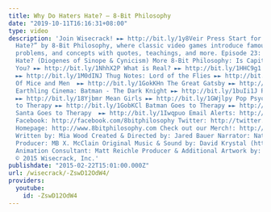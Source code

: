 ```yaml
---
title: Why Do Haters Hate? – 8-Bit Philosophy
date: "2019-10-11T16:16:31+08:00"
type: video
description: 'Join Wisecrack! ►► http://bit.ly/1y8Veir Press Start for “Why Do Haters
  Hate?” by 8-Bit Philosophy, where classic video games introduce famous thinkers,
  problems, and concepts with quotes, teachings, and more. Episode 23: Why Do Haters
  Hate? (Diogenes of Sinope & Cynicism) More 8-Bit Philosophy: Is Capitalism Bad For
  You? ►► http://bit.ly/1NhhX2P What is Real? ►► http://bit.ly/1HHC9g1 What is Marxism?
  ►► http://bit.ly/1M0dINJ Thug Notes: Lord of the Flies ►► http://bit.ly/19RhTe0
  Of Mice and Men  ►► http://bit.ly/1GokKHn The Great Gatsby ►► http://bit.ly/1BoYKqs
  Earthling Cinema: Batman - The Dark Knight ►► http://bit.ly/1buIi1J Pulp Fiction
  ►► http://bit.ly/18Yjbmr Mean Girls ►► http://bit.ly/1GWjlpy Pop Psych: Mario Goes
  to Therapy ►► http://bit.ly/1GobKCl Batman Goes to Therapy ►► http://bit.ly/1xhmXCy
  Santa Goes to Therapy  ►► http://bit.ly/1Iwqpuo Email Alerts: http://eepurl.com/bcSRD9
  Facebook: http://facebook.com/8bitphilosophy Twitter: http://twitter.com/8bitphilosophy
  Homepage: http://www.8bitphilosophy.com Check out our Merch!: http://www.wisecrack.co/store
  Written by: Mia Wood Created & Directed by: Jared Bauer Narrator: Nathan Lowe Animation
  Producer: MB X. McClain Original Music & Sound by: David Krystal (http://www.davidkrystalmusic.com)
  Animation Consultant: Matt Reichle Producer & Additional Artwork by: Jacob S. Salamon
  © 2015 Wisecrack, Inc.'
publishdate: "2015-02-22T15:01:00.000Z"
url: /wisecrack/-ZswD12OdW4/
providers:
  youtube:
    id: -ZswD12OdW4
---
```

